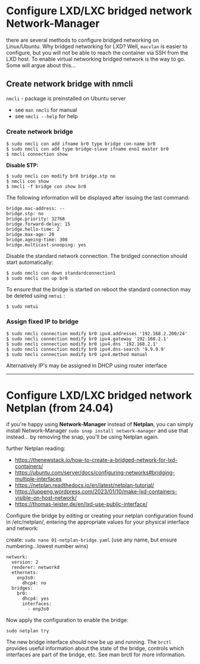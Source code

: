 # Configure LXD/LXC bridged network Network-Manager

there are several methods to configure bridged networking on Linux/Ubuntu. Why bridged networking for LXD? Well, `macvlan` is easier to configure, but you will not be able to reach the container via SSH from the LXD host. To enable virtual networking bridged network is the way to go. Some will argue about this... 

## Create network bridge with nmcli
`nmcli` - package is preinstalled on Ubuntu server

* see `man nmcli` for manual
* see `nmcli --help` for help

### Create network bridge

```
$ sudo nmcli con add ifname br0 type bridge con-name br0 
$ sudo nmcli con add type bridge-slave ifname eno1 master br0 
$ nmcli connection show
```

**Disable STP:**

```
$ sudo nmcli con modify br0 bridge.stp no 
$ nmcli con show 
$ nmcli -f bridge con show br0
```

The following information will be displayed after issuing the last command:

```
bridge.mac-address: -- 
bridge.stp: no 
bridge.priority: 32768 
bridge.forward-delay: 15 
bridge.hello-time: 2 
bridge.max-age: 20 
bridge.ageing-time: 300 
bridge.multicast-snooping: yes
```

Disable the standard network connection. The bridged connection should start automatically:

```
$ sudo nmcli con down standardconnection1
$ sudo nmcli con up br0
```

To ensure that the bridge is started on reboot the standard connection may be deleted using `nmtui` :

`$ sudo nmtui`

### Assign fixed IP to bridge

```
$ sudo nmcli connection modify br0 ipv4.addresses '192.168.2.200/24'
$ sudo nmcli connection modify br0 ipv4.gateway '192.168.2.1'
$ sudo nmcli connection modify br0 ipv4.dns '192.168.2.1'
$ sudo nmcli connection modify br0 ipv4.dns-search '9.9.9.9'
$ sudo nmcli connection modify br0 ipv4.method manual
```

Alternatively IP's may be assigned in DHCP using router interface

----

# Configure LXD/LXC bridged network Netplan (from 24.04)

if you're happy using **Network-Manager** instead of **Netplan**, you can simply install Network-Manager `sudo snap install network-manager` and use that instead... by removing the snap, you'll be using Netplan again.

further Netplan reading:
* https://thenewstack.io/how-to-create-a-bridged-network-for-lxd-containers/
* https://ubuntu.com/server/docs/configuring-networks#bridging-multiple-interfaces
* https://netplan.readthedocs.io/en/latest/netplan-tutorial/
* https://luppeng.wordpress.com/2023/01/10/make-lxd-containers-visible-on-host-network/
* https://thomas-leister.de/en/lxd-use-public-interface/

Configure the bridge by editing or creating your netplan configuration found in /etc/netplan/, entering the appropriate values for your physical interface and network:

create: `sudo nano 01-netplan-bridge.yaml` (use any name, but ensure numbering...lowest number wins)

```
network:
  version: 2
  renderer: networkd
  ethernets:
    enp3s0:
      dhcp4: no
  bridges:
    br0:
      dhcp4: yes
      interfaces:
        - enp3s0
```
Now apply the configuration to enable the bridge:
```
sudo netplan try
```

The new bridge interface should now be up and running. The `brctl` provides useful information about the state of the bridge, controls which interfaces are part of the bridge, etc. See man brctl for more information.
